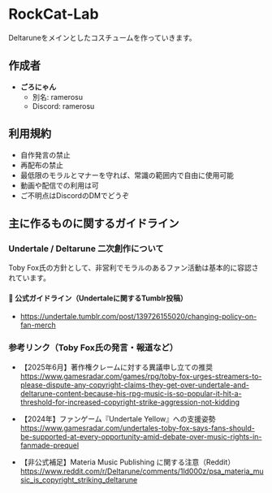 # RockCat-Lab
Deltaruneをメインとしたコスチュームを作っていきます。

## 作成者
- **ごろにゃん**
  - 別名: ramerosu
  - Discord: ramerosu

## 利用規約
- 自作発言の禁止
- 再配布の禁止
- 最低限のモラルとマナーを守れば、常識の範囲内で自由に使用可能
- 動画や配信での利用は可
- ご不明点はDiscordのDMでどうぞ

## 主に作るものに関するガイドライン

### Undertale / Deltarune 二次創作について
Toby Fox氏の方針として、非営利でモラルのあるファン活動は基本的に容認されています。

#### 🔗 公式ガイドライン（Undertaleに関するTumblr投稿）
- https://undertale.tumblr.com/post/139726155020/changing-policy-on-fan-merch

### 参考リンク（Toby Fox氏の発言・報道など）
- 【2025年6月】著作権クレームに対する異議申し立ての推奨  
  https://www.gamesradar.com/games/rpg/toby-fox-urges-streamers-to-please-dispute-any-copyright-claims-they-get-over-undertale-and-deltarune-content-because-his-rpg-music-is-so-popular-it-hit-a-threshold-for-increased-copyright-strike-aggression-not-kidding

- 【2024年】ファンゲーム『Undertale Yellow』への支援姿勢  
  https://www.gamesradar.com/undertales-toby-fox-says-fans-should-be-supported-at-every-opportunity-amid-debate-over-music-rights-in-fanmade-prequel

- 【非公式補足】Materia Music Publishing に関する注意（Reddit）  
  https://www.reddit.com/r/Deltarune/comments/1ld000z/psa_materia_music_is_copyright_striking_deltarune
